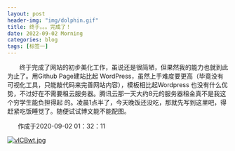 ```yaml
---
layout: post
header-img: "img/dolphin.gif" 
title: 终于。。。完成了！
date: 2022-09-02 Morning
categories: blog
tags: [标签一]
---
```


&nbsp;&nbsp;&nbsp;&nbsp;&nbsp;&nbsp;
    终于完成了网站的初步美化工作，虽说还是很简陋，但果然我的能力也就到此为止了。用Github Page建站比起
WordPress，虽然上手难度要更高（毕竟没有可视化工具，只能敲代码来完善网站内容），模板相比起Wordpress
也没有什么优势，不过好在不需要租云服务器。腾讯云那一天大约8元的服务器租金真不是我这个穷学生能负担得起
的。凌晨1点半了，今天晚饭还没吃，那就先写到这里吧，得赶紧吃饭睡觉了。随便试试博文能不能配图。

&nbsp;&nbsp;&nbsp;&nbsp;&nbsp;&nbsp;作成于2020-09-02 01：32：11

<a href="https://imgse.com/i/vICBwt"><img src="https://s1.ax1x.com/2022/09/02/vICBwt.jpg" alt="vICBwt.jpg" border="0" /></a>
